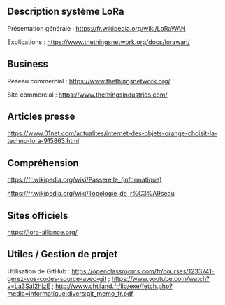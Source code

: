 ## Description système LoRa

Présentation générale : https://fr.wikipedia.org/wiki/LoRaWAN

Explications : https://www.thethingsnetwork.org/docs/lorawan/


## Business

Réseau commercial : https://www.thethingsnetwork.org/

Site commercial : https://www.thethingsindustries.com/


## Articles presse

https://www.01net.com/actualites/internet-des-objets-orange-choisit-la-techno-lora-915863.html


## Compréhension 

https://fr.wikipedia.org/wiki/Passerelle_(informatique)

https://fr.wikipedia.org/wiki/Topologie_de_r%C3%A9seau

## Sites officiels

https://lora-alliance.org/


## Utiles / Gestion de projet

Utilisation de GitHub : https://openclassrooms.com/fr/courses/1233741-gerez-vos-codes-source-avec-git ; https://www.youtube.com/watch?v=La3SaI2hjzE ; http://www.chtiland.fr/lib/exe/fetch.php?media=informatique:divers:git_memo_fr.pdf
